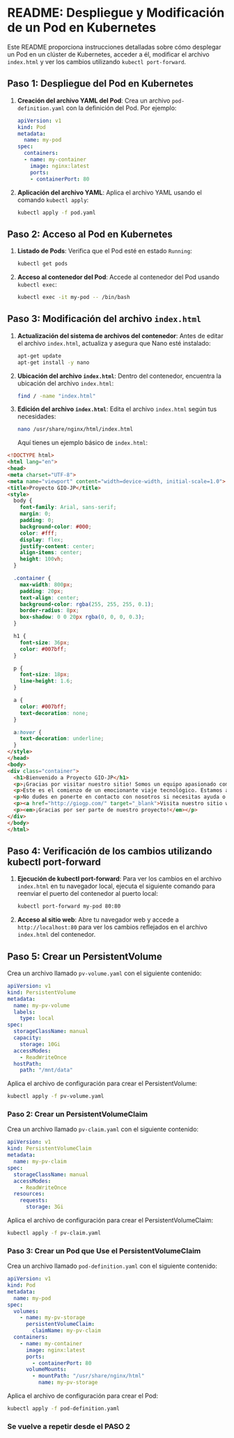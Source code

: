 
# README: Despliegue y Modificación de un Pod en Kubernetes

Este README proporciona instrucciones detalladas sobre cómo desplegar un Pod en un clúster de Kubernetes, acceder a él, modificar el archivo `index.html` y ver los cambios utilizando `kubectl port-forward`.

## Paso 1: Despliegue del Pod en Kubernetes

1. **Creación del archivo YAML del Pod**:
   Crea un archivo `pod-definition.yaml` con la definición del Pod. Por ejemplo:
   ```yaml
   apiVersion: v1
   kind: Pod
   metadata:
     name: my-pod
   spec:
     containers:
     - name: my-container
       image: nginx:latest
       ports:
       - containerPort: 80
   ```

2. **Aplicación del archivo YAML**:
   Aplica el archivo YAML usando el comando `kubectl apply`:
   ```sh
   kubectl apply -f pod.yaml
   ```

## Paso 2: Acceso al Pod en Kubernetes

1. **Listado de Pods**:
   Verifica que el Pod esté en estado `Running`:
   ```sh
   kubectl get pods
   ```

2. **Acceso al contenedor del Pod**:
   Accede al contenedor del Pod usando `kubectl exec`:
   ```sh
   kubectl exec -it my-pod -- /bin/bash
   ```

## Paso 3: Modificación del archivo `index.html`

1. **Actualización del sistema de archivos del contenedor**:
   Antes de editar el archivo `index.html`, actualiza y asegura que Nano esté instalado:
   ```sh
   apt-get update
   apt-get install -y nano
   ```

2. **Ubicación del archivo `index.html`**:
   Dentro del contenedor, encuentra la ubicación del archivo `index.html`:
   ```sh
   find / -name "index.html"
   ```

3. **Edición del archivo `index.html`**:
   Edita el archivo `index.html` según tus necesidades:
   ```sh
   nano /usr/share/nginx/html/index.html
   ```

   Aquí tienes un ejemplo básico de `index.html`:
   
```html
<!DOCTYPE html>
<html lang="en">
<head>
<meta charset="UTF-8">
<meta name="viewport" content="width=device-width, initial-scale=1.0">
<title>Proyecto GIO-JP</title>
<style>
  body {
    font-family: Arial, sans-serif;
    margin: 0;
    padding: 0;
    background-color: #000;
    color: #fff;
    display: flex;
    justify-content: center;
    align-items: center;
    height: 100vh;
  }

  .container {
    max-width: 800px;
    padding: 20px;
    text-align: center;
    background-color: rgba(255, 255, 255, 0.1);
    border-radius: 8px;
    box-shadow: 0 0 20px rgba(0, 0, 0, 0.3);
  }

  h1 {
    font-size: 36px;
    color: #007bff;
  }

  p {
    font-size: 18px;
    line-height: 1.6;
  }

  a {
    color: #007bff;
    text-decoration: none;
  }

  a:hover {
    text-decoration: underline;
  }
</style>
</head>
<body>
<div class="container">
  <h1>Bienvenido a Proyecto GIO-JP</h1>
  <p>¡Gracias por visitar nuestro sitio! Somos un equipo apasionado comprometido con la excelencia y la innovación en el desarrollo de software.</p>
  <p>Este es el comienzo de un emocionante viaje tecnológico. Estamos aquí para proporcionar soluciones creativas y eficientes para tus necesidades.</p>
  <p>No dudes en ponerte en contacto con nosotros si necesitas ayuda o más información.</p>
  <p><a href="http://giogp.com/" target="_blank">Visita nuestro sitio web</a> para más detalles.</p>
  <p><em>¡Gracias por ser parte de nuestro proyecto!</em></p>
</div>
</body>
</html>
```

## Paso 4: Verificación de los cambios utilizando kubectl port-forward

1. **Ejecución de kubectl port-forward**:
   Para ver los cambios en el archivo `index.html` en tu navegador local, ejecuta el siguiente comando para reenviar el puerto del contenedor al puerto local:
   ```sh
   kubectl port-forward my-pod 80:80
   ```

2. **Acceso al sitio web**:
   Abre tu navegador web y accede a `http://localhost:80` para ver los cambios reflejados en el archivo `index.html` del contenedor.

## Paso 5:  Crear un PersistentVolume

Crea un archivo llamado `pv-volume.yaml` con el siguiente contenido:

```yaml
apiVersion: v1
kind: PersistentVolume
metadata:
  name: my-pv-volume
  labels:
    type: local
spec:
  storageClassName: manual
  capacity:
    storage: 10Gi
  accessModes:
    - ReadWriteOnce
  hostPath:
    path: "/mnt/data"
```

Aplica el archivo de configuración para crear el PersistentVolume:

```sh
kubectl apply -f pv-volume.yaml
```

### Paso 2: Crear un PersistentVolumeClaim

Crea un archivo llamado `pv-claim.yaml` con el siguiente contenido:

```yaml
apiVersion: v1
kind: PersistentVolumeClaim
metadata:
  name: my-pv-claim
spec:
  storageClassName: manual
  accessModes:
    - ReadWriteOnce
  resources:
    requests:
      storage: 3Gi
```

Aplica el archivo de configuración para crear el PersistentVolumeClaim:

```sh
kubectl apply -f pv-claim.yaml
```

### Paso 3: Crear un Pod que Use el PersistentVolumeClaim

Crea un archivo llamado `pod-definition.yaml` con el siguiente contenido:

```yaml
apiVersion: v1
kind: Pod
metadata:
  name: my-pod
spec:
  volumes:
    - name: my-pv-storage
      persistentVolumeClaim:
        claimName: my-pv-claim
  containers:
    - name: my-container
      image: nginx:latest
      ports:
        - containerPort: 80
      volumeMounts:
        - mountPath: "/usr/share/nginx/html"
          name: my-pv-storage
```

Aplica el archivo de configuración para crear el Pod:

```sh
kubectl apply -f pod-definition.yaml
```

### Se vuelve a repetir desde el PASO 2


